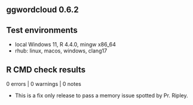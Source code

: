 ## ggwordcloud 0.6.2

## Test environments
* local Windows 11, R 4.4.0, mingw x86_64
* rhub: linux, macos, windows, clang17

## R CMD check results

0 errors | 0 warnings | 0 notes

* This is a fix only release to pass a memory issue spotted by Pr. Ripley.
